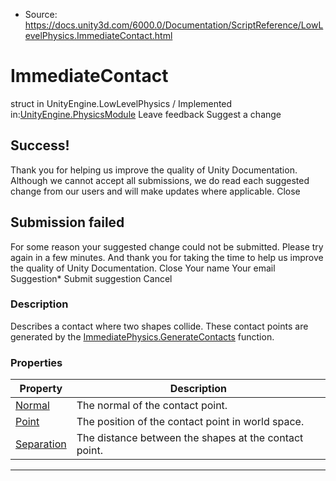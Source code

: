 * Source: https://docs.unity3d.com/6000.0/Documentation/ScriptReference/LowLevelPhysics.ImmediateContact.html

# ImmediateContact
struct in UnityEngine.LowLevelPhysics
/
Implemented in:[UnityEngine.PhysicsModule](https://docs.unity3d.com/6000.0/Documentation/ScriptReference/UnityEngine.PhysicsModule.html)
Leave feedback
Suggest a change
## Success!
Thank you for helping us improve the quality of Unity Documentation. Although we cannot accept all submissions, we do read each suggested change from our users and will make updates where applicable.
Close
## Submission failed
For some reason your suggested change could not be submitted. Please <a>try again</a> in a few minutes. And thank you for taking the time to help us improve the quality of Unity Documentation.
Close
Your name Your email Suggestion* Submit suggestion
Cancel
### Description
Describes a contact where two shapes collide.
These contact points are generated by the [ImmediatePhysics.GenerateContacts](https://docs.unity3d.com/6000.0/Documentation/ScriptReference/LowLevelPhysics.ImmediatePhysics.GenerateContacts.html) function.
### Properties
Property | Description  
---|---  
[Normal](https://docs.unity3d.com/6000.0/Documentation/ScriptReference/LowLevelPhysics.ImmediateContact.Normal.html) | The normal of the contact point.  
[Point](https://docs.unity3d.com/6000.0/Documentation/ScriptReference/LowLevelPhysics.ImmediateContact.Point.html) | The position of the contact point in world space.  
[Separation](https://docs.unity3d.com/6000.0/Documentation/ScriptReference/LowLevelPhysics.ImmediateContact.Separation.html) | The distance between the shapes at the contact point.  
* * *
